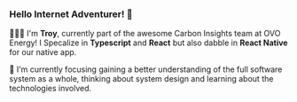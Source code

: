 ### Hello Internet Adventurer! 🖖

🙋🏻‍♂️ I'm **Troy**, currently part of the awesome Carbon Insights team at OVO Energy! I Specalize in **Typescript** and **React** but also dabble in **React Native** for our native app.

🎯 I'm currently focusing gaining a better understanding of the full software system as a whole, thinking about system design and learning about the technologies involved.

<!--
**TroyB95/troyb95** is a ✨ _special_ ✨ repository because its `README.md` (this file) appears on your GitHub profile.

Here are some ideas to get you started:

- 🔭 I’m currently working on ...
- 🌱 I’m currently learning ...
- 👯 I’m looking to collaborate on ...
- 🤔 I’m looking for help with ...
- 💬 Ask me about ...
- 📫 How to reach me: ...
- 😄 Pronouns: ...
- ⚡ Fun fact: ...
-->
